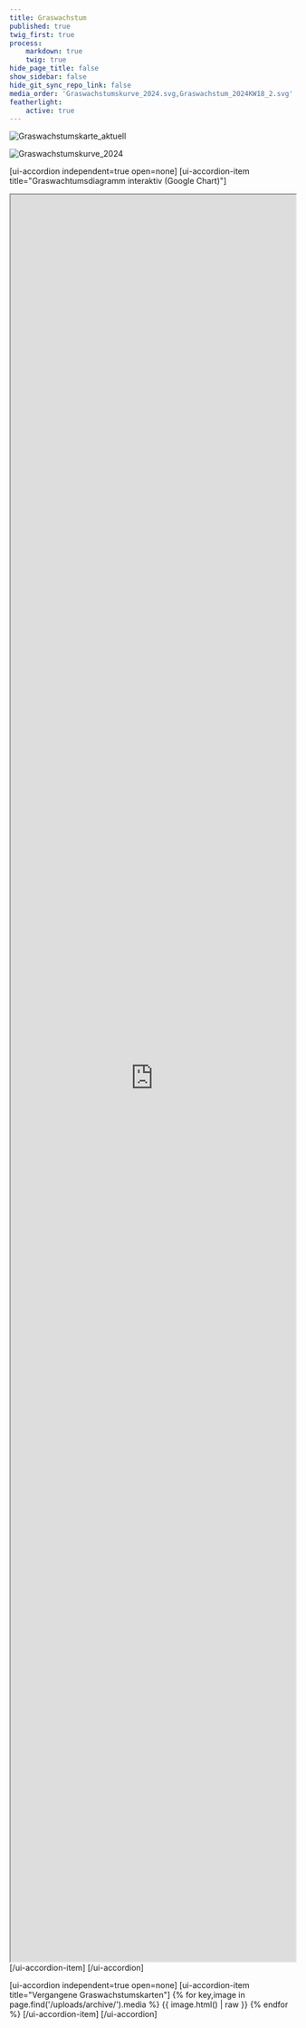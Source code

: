 ```yaml
---
title: Graswachstum
published: true
twig_first: true
process:
    markdown: true
    twig: true
hide_page_title: false
show_sidebar: false
hide_git_sync_repo_link: false
media_order: 'Graswachstumskurve_2024.svg,Graswachstum_2024KW18_2.svg'
featherlight:
    active: true
---
```


![Graswachstumskarte_aktuell](/uploads/Graswachstumskarte_aktuell.svg "Graswachstumskarte_aktuell")

![Graswachstumskurve_2024](/uploads/Graswachstumskurve_2024.svg "Graswachstumskurve_2024")

[ui-accordion independent=true open=none]
[ui-accordion-item title="Graswachtumsdiagramm interaktiv (Google Chart)"]
<iframe src="https://docs.google.com/spreadsheets/d/1n5WjLc8cLvXpLaB8jMfcO3pimrTKk6NC2Co5JbvRS5E/pubhtml?gid=1445871794&amp;single=true&amp;widget=true&amp;headers=false" style="width:100%; height:80%;" ></iframe>
[/ui-accordion-item]
[/ui-accordion]


[ui-accordion independent=true open=none]
[ui-accordion-item title="Vergangene Graswachstumskarten"]
{% for key,image in page.find('/uploads/archive/').media %}
  {{ image.html() | raw }}
{% endfor %}
[/ui-accordion-item]
[/ui-accordion]